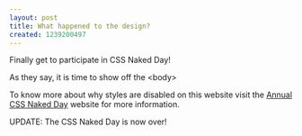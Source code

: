 ```yaml
--- 
layout: post
title: What happened to the design?
created: 1239200497
---
```

<p>Finally get to participate in CSS Naked Day!</p><p>As they say, it is time to show off the &lt;body&gt;</p>
<p>To know more about why styles are disabled on this website visit the
<a href="http://naked.dustindiaz.com" title="Web Standards Naked Day Host Website">
Annual CSS Naked Day</a> website for more information.</p>

<p>UPDATE: The CSS Naked Day is now over! </p>

